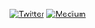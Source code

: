 [![Twitter](https://badgen.net/badge/icon/@eldadfux?icon=twitter&label)](https://twitter.com/eldadfux)
[![Medium](https://badgen.net/badge/icon/@eldadfux?icon=medium&label)](https://medium.com/@eldadfux)
